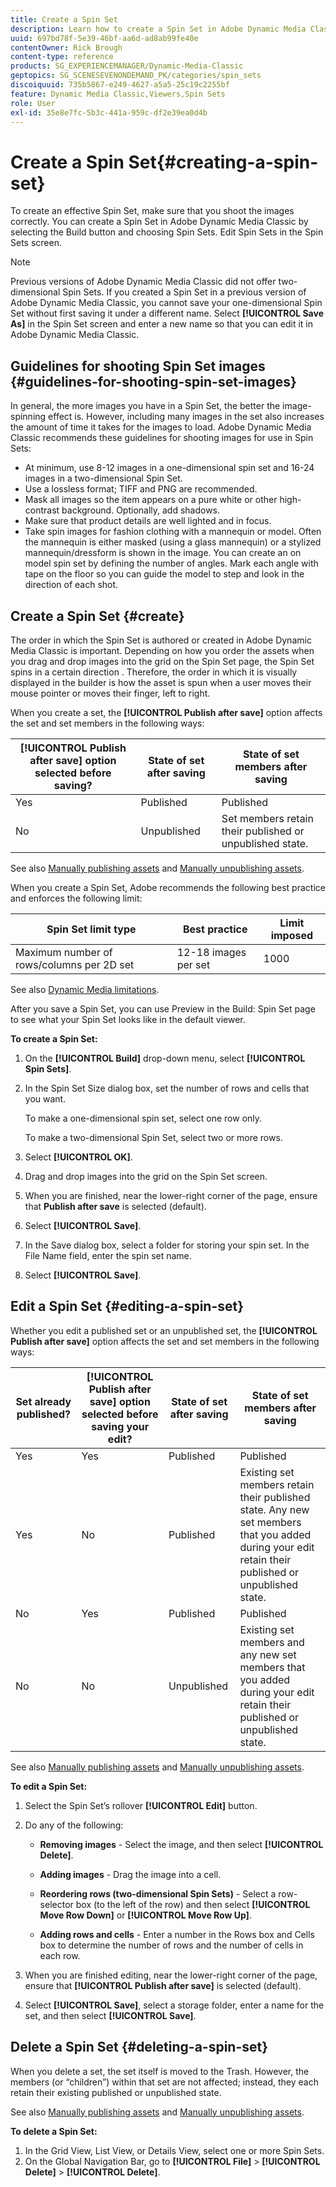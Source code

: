 ```yaml
---
title: Create a Spin Set
description: Learn how to create a Spin Set in Adobe Dynamic Media Classic.
uuid: 697bd78f-5e39-46bf-aa6d-ad8ab99fe40e
contentOwner: Rick Brough
content-type: reference
products: SG_EXPERIENCEMANAGER/Dynamic-Media-Classic
geptopics: SG_SCENESEVENONDEMAND_PK/categories/spin_sets
discoiquuid: 735b5867-e249-4627-a5a5-25c19c2255bf
feature: Dynamic Media Classic,Viewers,Spin Sets
role: User
exl-id: 35e8e7fc-5b3c-441a-959c-df2e39ea0d4b
---
```

# Create a Spin Set{#creating-a-spin-set}

To create an effective Spin Set, make sure that you shoot the images correctly. You can create a Spin Set in Adobe Dynamic Media Classic by selecting the Build button and choosing Spin Sets. Edit Spin Sets in the Spin Sets screen.

>[!NOTE]
>
>Previous versions of Adobe Dynamic Media Classic did not offer two-dimensional Spin Sets. If you created a Spin Set in a previous version of Adobe Dynamic Media Classic, you cannot save your one-dimensional Spin Set without first saving it under a different name. Select **[!UICONTROL Save As]** in the Spin Set screen and enter a new name so that you can edit it in Adobe Dynamic Media Classic.

## Guidelines for shooting Spin Set images {#guidelines-for-shooting-spin-set-images}

In general, the more images you have in a Spin Set, the better the image-spinning effect is. However, including many images in the set also increases the amount of time it takes for the images to load. Adobe Dynamic Media Classic recommends these guidelines for shooting images for use in Spin Sets:

* At minimum, use 8-12 images in a one-dimensional spin set and 16-24 images in a two-dimensional Spin Set.
* Use a lossless format; TIFF and PNG are recommended.
* Mask all images so the item appears on a pure white or other high-contrast background. Optionally, add shadows.
* Make sure that product details are well lighted and in focus.
* Take spin images for fashion clothing with a mannequin or model. Often the mannequin is either masked (using a glass mannequin) or a stylized mannequin/dressform is shown in the image. You can create an on model spin set by defining the number of angles. Mark each angle with tape on the floor so you can guide the model to step and look in the direction of each shot.

## Create a Spin Set {#create}

The order in which the Spin Set is authored or created in Adobe Dynamic Media Classic is important. Depending on how you order the assets when you drag and drop images into the grid on the Spin Set page, the Spin Set spins in a certain direction . Therefore, the order in which it is visually displayed in the builder is how the asset is spun when a user moves their mouse pointer or moves their finger, left to right.

When you create a set, the **[!UICONTROL Publish after save]** option affects the set and set members in the following ways:

| **[!UICONTROL Publish after save]** option selected before saving? | State of set after saving | State of set members after saving |
| --- | --- | --- |
| Yes | Published | Published |
| No | Unpublished | Set members retain their published or unpublished state. |

See also [Manually publishing assets](publishing-files.md#manually-publishing-assets) and [Manually unpublishing assets](publishing-files.md#manually-unpublishing-assets).

When you create a Spin Set, Adobe recommends the following best practice and enforces the following limit:

| Spin Set limit type | Best practice | Limit imposed |
| --- | --- | --- |
| Maximum number of rows/columns per 2D set | 12-18 images per set | 1000 |

See also [Dynamic Media limitations](/help/using/limitations.md).

After you save a Spin Set, you can use Preview in the Build: Spin Set page to see what your Spin Set looks like in the default viewer.

**To create a Spin Set:**

1. On the **[!UICONTROL Build]** drop-down menu, select **[!UICONTROL Spin Sets]**.
1. In the Spin Set Size dialog box, set the number of rows and cells that you want.

   To make a one-dimensional spin set, select one row only.

   To make a two-dimensional Spin Set, select two or more rows.

1. Select **[!UICONTROL OK]**.
1. Drag and drop images into the grid on the Spin Set screen.
1. When you are finished, near the lower-right corner of the page, ensure that **Publish after save** is selected (default).
1. Select **[!UICONTROL Save]**.
1. In the Save dialog box, select a folder for storing your spin set. In the File Name field, enter the spin set name.
1. Select **[!UICONTROL Save]**.

## Edit a Spin Set {#editing-a-spin-set}

Whether you edit a published set or an unpublished set, the **[!UICONTROL Publish after save]** option affects the set and set members in the following ways:

| Set already published? | **[!UICONTROL Publish after save]** option selected before saving your edit? | State of set after saving | State of set members after saving |
| --- | --- | --- | --- |
| Yes | Yes | Published | Published |
| Yes | No | Published | Existing set members retain their published state. Any new set members that you added during your edit retain their published or unpublished state. |
| No | Yes | Published | Published |
| No | No | Unpublished | Existing set members and any new set members that you added during your edit retain their published or unpublished state. |

See also [Manually publishing assets](publishing-files.md#manually-publishing-assets) and [Manually unpublishing assets](publishing-files.md#manually-unpublishing-assets).

**To edit a Spin Set:**

1. Select the Spin Set’s rollover **[!UICONTROL Edit]** button.
1. Do any of the following:

    * **Removing images** - Select the image, and then select **[!UICONTROL Delete]**.

    * **Adding images** - Drag the image into a cell.

    * **Reordering rows (two-dimensional Spin Sets)** - Select a row-selector box (to the left of the row) and then select **[!UICONTROL Move Row Down]** or **[!UICONTROL Move Row Up]**.

    * **Adding rows and cells** - Enter a number in the Rows box and Cells box to determine the number of rows and the number of cells in each row.

1. When you are finished editing, near the lower-right corner of the page, ensure that **[!UICONTROL Publish after save]** is selected (default).
1. Select **[!UICONTROL Save]**, select a storage folder, enter a name for the set, and then select **[!UICONTROL Save]**.

## Delete a Spin Set {#deleting-a-spin-set}

When you delete a set, the set itself is moved to the Trash. However, the members (or “children”) within that set are not affected; instead, they each retain their existing published or unpublished state.

See also [Manually publishing assets](publishing-files.md#manually-publishing-assets) and [Manually unpublishing assets](publishing-files.md#manually-unpublishing-assets).

**To delete a Spin Set:**

1. In the Grid View, List View, or Details View, select one or more Spin Sets.
1. On the Global Navigation Bar, go to **[!UICONTROL File]** > **[!UICONTROL Delete]** > **[!UICONTROL Delete]**.
